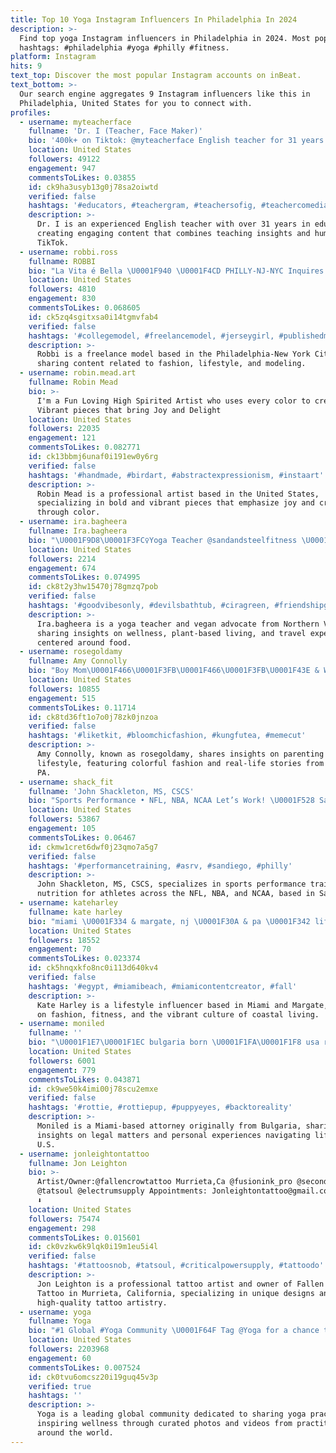 ```yaml
---
title: Top 10 Yoga Instagram Influencers In Philadelphia In 2024
description: >-
  Find top yoga Instagram influencers in Philadelphia in 2024. Most popular
  hashtags: #philadelphia #yoga #philly #fitness.
platform: Instagram
hits: 9
text_top: Discover the most popular Instagram accounts on inBeat.
text_bottom: >-
  Our search engine aggregates 9 Instagram influencers like this in
  Philadelphia, United States for you to connect with.
profiles:
  - username: myteacherface
    fullname: 'Dr. I (Teacher, Face Maker)'
    bio: '400k+ on Tiktok: @myteacherface English teacher for 31 years and counting!'
    location: United States
    followers: 49122
    engagement: 947
    commentsToLikes: 0.03855
    id: ck9ha3usyb13g0j78sa2oiwtd
    verified: false
    hashtags: '#educators, #teachergram, #teachersofig, #teachercomedian'
    description: >-
      Dr. I is an experienced English teacher with over 31 years in education,
      creating engaging content that combines teaching insights and humor on
      TikTok.
  - username: robbi.ross
    fullname: ROBBI
    bio: "La Vita é Bella \U0001F940 \U0001F4CD PHILLY-NJ-NYC Inquires - DM or email ⬇️"
    location: United States
    followers: 4810
    engagement: 830
    commentsToLikes: 0.068605
    id: ck5zq4sgitxsa0i14tgmvfab4
    verified: false
    hashtags: '#collegemodel, #freelancemodel, #jerseygirl, #publishedmodel'
    description: >-
      Robbi is a freelance model based in the Philadelphia-New York City area,
      sharing content related to fashion, lifestyle, and modeling.
  - username: robin.mead.art
    fullname: Robin Mead
    bio: >-
      I'm a Fun Loving High Spirited Artist who uses every color to create Bold
      Vibrant pieces that bring Joy and Delight
    location: United States
    followers: 22035
    engagement: 121
    commentsToLikes: 0.082771
    id: ck13bbmj6unaf0i191ew0y6rg
    verified: false
    hashtags: '#handmade, #birdart, #abstractexpressionism, #instaart'
    description: >-
      Robin Mead is a professional artist based in the United States,
      specializing in bold and vibrant pieces that emphasize joy and creativity
      through color.
  - username: ira.bagheera
    fullname: Ira.bagheera
    bio: "\U0001F9D8\U0001F3FC‍♀️Yoga Teacher @sandandsteelfitness \U0001F338 \U0001F331 ᴠᴇɢᴀɴ Fᴏʀ ᴛʜᴇ ᴀɴɪᴍᴀʟs\U0001F423 ✈️ ɪ ᴛʀᴀᴠᴇʟ Fᴏʀ Fᴏᴏᴅ \U0001F957 \U0001F4CD ɴᴏʀᴛʜᴇʀɴ ᴠɪʀɢɪɴɪᴀ \U0001F1FA\U0001F1F8 ♓️ 100% ᴘɪsᴄᴇs \U0001F420"
    location: United States
    followers: 2214
    engagement: 674
    commentsToLikes: 0.074995
    id: ck8t2y3hw15470j78gmzq7pob
    verified: false
    hashtags: '#goodvibesonly, #devilsbathtub, #ciragreen, #friendshipgoals'
    description: >-
      Ira.bagheera is a yoga teacher and vegan advocate from Northern Virginia,
      sharing insights on wellness, plant-based living, and travel experiences
      centered around food.
  - username: rosegoldamy
    fullname: Amy Connolly
    bio: "Boy Mom\U0001F466\U0001F3FB\U0001F466\U0001F3FB\U0001F43E⁣ & Wife ♥️ colorful style & a little sparkle✨ \U0001F4CD Delco, PA Real life in stories \U0001F3A5 links\U0001F447\U0001F495"
    location: United States
    followers: 10855
    engagement: 515
    commentsToLikes: 0.11714
    id: ck8td36ft1o7o0j78zk0jnzoa
    verified: false
    hashtags: '#liketkit, #bloomchicfashion, #kungfutea, #memecut'
    description: >-
      Amy Connolly, known as rosegoldamy, shares insights on parenting and
      lifestyle, featuring colorful fashion and real-life stories from Delco,
      PA.
  - username: shack_fit
    fullname: 'John Shackleton, MS, CSCS'
    bio: "Sports Performance • NFL, NBA, NCAA Let’s Work! \U0001F528 San Diego CA \U0001F4CD Training & Nutrition Platform\U0001F447"
    location: United States
    followers: 53867
    engagement: 105
    commentsToLikes: 0.06467
    id: ckmw1cret6dwf0j23qmo7a5g7
    verified: false
    hashtags: '#performancetraining, #asrv, #sandiego, #philly'
    description: >-
      John Shackleton, MS, CSCS, specializes in sports performance training and
      nutrition for athletes across the NFL, NBA, and NCAA, based in San Diego.
  - username: kateharley
    fullname: kate harley
    bio: "miami \U0001F334 & margate, nj \U0001F30A & pa \U0001F342 lifestyle, fashion, fitness, and all things miami"
    location: United States
    followers: 18552
    engagement: 70
    commentsToLikes: 0.023374
    id: ck5hnqxkfo8nc0i113d640kv4
    verified: false
    hashtags: '#egypt, #miamibeach, #miamicontentcreator, #fall'
    description: >-
      Kate Harley is a lifestyle influencer based in Miami and Margate, focusing
      on fashion, fitness, and the vibrant culture of coastal living.
  - username: moniled
    fullname: ''
    bio: "\U0001F1E7\U0001F1EC bulgaria born \U0001F1FA\U0001F1F8 usa raised ⚖️ attorney \U0001F334 miami"
    location: United States
    followers: 6001
    engagement: 779
    commentsToLikes: 0.043871
    id: ck9we50k4imi00j78scu2emxe
    verified: false
    hashtags: '#rottie, #rottiepup, #puppyeyes, #backtoreality'
    description: >-
      Moniled is a Miami-based attorney originally from Bulgaria, sharing
      insights on legal matters and personal experiences navigating life in the
      U.S.
  - username: jonleightontattoo
    fullname: Jon Leighton
    bio: >-
      Artist/Owner:@fallencrowtattoo Murrieta,Ca @fusionink_pro @secondskintac
      @tatsoul @electrumsupply Appointments: Jonleightontattoo@gmail.com/ Merch
      ⬇️
    location: United States
    followers: 75474
    engagement: 298
    commentsToLikes: 0.015601
    id: ck0vzkw6k9lqk0i19m1eu5i4l
    verified: false
    hashtags: '#tattoosnob, #tatsoul, #criticalpowersupply, #tattoodo'
    description: >-
      Jon Leighton is a professional tattoo artist and owner of Fallen Crow
      Tattoo in Murrieta, California, specializing in unique designs and
      high-quality tattoo artistry.
  - username: yoga
    fullname: Yoga
    bio: "#1 Global #Yoga Community \U0001F64F Tag @Yoga for a chance to be featured. Photos and videos belong to their owners"
    location: United States
    followers: 2203968
    engagement: 60
    commentsToLikes: 0.007524
    id: ck0tvu6omcsz20i19guq45v3p
    verified: true
    hashtags: ''
    description: >-
      Yoga is a leading global community dedicated to sharing yoga practices and
      inspiring wellness through curated photos and videos from practitioners
      around the world.
---
```


